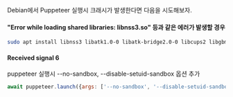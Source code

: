 Debian에서 Puppeteer 실행시 크래시가 발생한다면 다음을 시도해보자.

#### "Error while loading shared libraries: libnss3.so" 등과 같은 에러가 발생할 경우
```bash
sudo apt install libnss3 libatk1.0-0 libatk-bridge2.0-0 libcups2 libgbm1 lib asound2 libpangocairo-1.0-0 libxss1 libgtk-3-0
```


#### Received signal 6

puppeteer 실행시 --no-sandbox, --disable-setuid-sandbox 옵션 추가

```javascript
await puppeteer.launch({args: ['--no-sandbox', '--disable-setuid-sandbox']})
```
